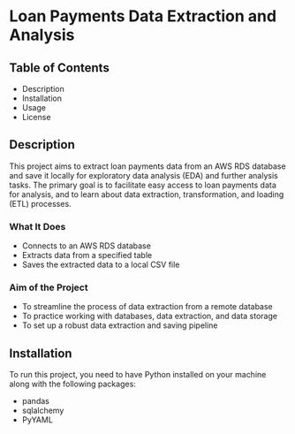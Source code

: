 # Loan Payments Data Extraction and Analysis

## Table of Contents

- Description
- Installation
- Usage
- License

## Description

This project aims to extract loan payments data from an AWS RDS database and save it locally for exploratory data analysis (EDA) and further analysis tasks. The primary goal is to facilitate easy access to loan payments data for analysis, and to learn about data extraction, transformation, and loading (ETL) processes.

### What It Does

- Connects to an AWS RDS database
- Extracts data from a specified table
- Saves the extracted data to a local CSV file

### Aim of the Project

- To streamline the process of data extraction from a remote database
- To practice working with databases, data extraction, and data storage
- To set up a robust data extraction and saving pipeline

## Installation

To run this project, you need to have Python installed on your machine along with the following packages:

- pandas
- sqlalchemy
- PyYAML
